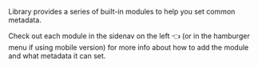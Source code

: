 Library provides a series of built-in modules to help you set common metadata.

Check out each module in the sidenav on the left 👈 (or in the hamburger menu if using mobile version) for more info about how to add the module and what metadata it can set.
